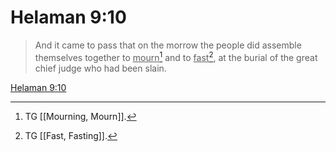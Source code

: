 # Helaman 9:10

> And it came to pass that on the morrow the people did assemble themselves together to <u>mourn</u>[^a] and to <u>fast</u>[^b], at the burial of the great chief judge who had been slain.

[Helaman 9:10](https://www.churchofjesuschrist.org/study/scriptures/bofm/hel/9?lang=eng&id=p10#p10)


[^a]: TG [[Mourning, Mourn]].
[^b]: TG [[Fast, Fasting]].
